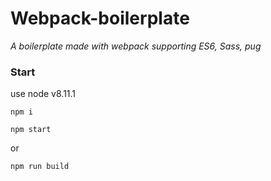 # Webpack-boilerplate
_A boilerplate made with webpack supporting ES6, Sass, pug_

### Start
use node v8.11.1

`npm i`

`npm start`

or

`npm run build`